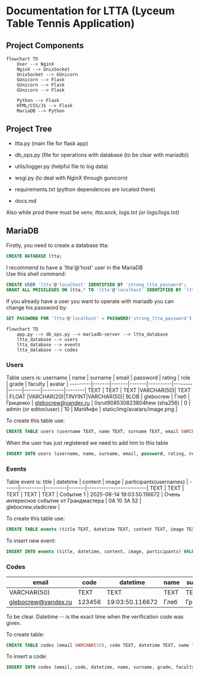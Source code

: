 # Documentation for LTTA (Lyceum Table Tennis Application)

## Project Components
```mermaid
flowchart TD
    User --> NginX
    NginX --> UnixSocket
    UnixSocket --> GUnicorn
    GUnicorn --> Flask
    GUnicorn --> Flask
    GUnicorn --> Flask

    Python --> Flask
    HTML/CSS/JS --> Flask
    MariaDB --> Python
```

## Project Tree
- ltta.py (main file for flask app)
- db_ops.py (file for operations with database (to be clear with mariadb))
- utils/logger.py (helpful file to log data)
- wsgi.py (to deal with NginX through gunicorn)


- requirements.txt (python dependences are located there)


- docs.md

Also while prod there must be *venv, ltta.sock, logs.txt (or logs/logs.txt)* 

## MariaDB

Firstly, you need to create a database ltta:
```sql
CREATE DATABASE ltta;
```

I recommend to have a 'ltta'@'host' user in the MariaDB  
Use this shell command:  
```sql
CREATE USER 'ltta'@'localhost' IDENTIFIED BY 'strong_ltta_password';
GRANT ALL PRIVILEGES ON ltta.* TO 'ltta'@'localhost' IDENTIFIED BY 'ltta';
```
If you already have a user you want to operate with mariadb you can change his password by:
```sql
SET PASSWORD FOR 'ltta'@'localhost' = PASSWORD('strong_ltta_password');
```

```mermaid
flowchart TD
    app.py --> db_ops.py --> mariadb-server --> ltta_database
    ltta_database --> users
    ltta_database --> events
    ltta_database --> codes
```

### Users

Table users is:
username | name | surname | email | password | rating | role | grade | faculty | avatar |
---------|-------|-------|-------|----------|--------|------|-------|---------|--------|
TEXT  | TEXT | TEXT |VARCHAR(50)| TEXT     | FLOAT  |VARCHAR(20)|TINYINT|VARCHAR(50)| BLOB |
glebocrew | Глеб | Гриценко | glebocrew@yandex.ru | 0srut908530823804hew (sha256) | 0 | admin (or editor/user) | 10 | МатИнфо | static/img/avatars/image.png |

To create this table use:
```sql
CREATE TABLE users (username TEXT, name TEXT, surname TEXT, email VARCHAR(50), password TEXT, rating FLOAT, role VARCHAR(20), grade TINYINT, faculty VARCHAR(50), avatar TEXT);
```

When the user has just registered we need to add him to this table

```sql
INSERT INTO users (username, name, surname, email, password, rating, role, grade, faculty, avatar) VALUES ("username", "Глеб", "Гриценко", "email@example.com", "sha256ijfgdogsodfij", 0, "user", 10, "МатИнфо", "static/img/avatars/image.png");
```

### Events
Table event is:
title | datetime | content | image | participants(usernames) |
------|----------|---------|-------|-------------------------|
TEXT  |  TEXT    | TEXT    | TEXT  |    TEXT                 |
Событие 1 | 2025-08-14 19:03:50.116672 | Очень интересное событие от Грандмастера | 0A 10 3A 52 | glebocrew,vladicrew |

To create this table use:
```sql
CREATE TABLE events (title TEXT, datetime TEXT, content TEXT, image TEXT, participants TEXT);
```

To insert new event:
```sql
INSERT INTO events (title, datetime, content, image, participants) VALUES ("Заголовок События", "2025-08-14 19:03:50.116672", "Это очень интересное событие где будет Грандмастер Старший и Младший", "52 1A 2B 4A ...", "");
```

### Codes 
email | code | datetime | name | surname | grade | faculty | username
------|------|----------|------|---------|-------|---------|---------
VARCHAR(50) | TEXT | TEXT | TEXT | TEXT  | TINYINT | VARCHAR(50) | TEXT
glebocrew@yandex.ru | 123456 | 19:03:50.116672 | Глеб | Гриценко | 10 | МатИнфо | glebocrew

To be clear.
Datetime -- is the exact time when the verification code was given.

To create table:
```sql
CREATE TABLE codes (email VARCHAR(50), code TEXT, datetime TEXT, name TEXT, surname TEXT, grade TINYINT, faculty VARCHAR(50), username TEXT, password TEXT);
```

To insert a code:
```sql
INSERT INTO codes (email, code, datetime, name, surname, grade, faculty, username, password) VALUES ("glebocrew@yandex.ru", "123456", "19:03:50.116672", "Глеб", "Гриценко", 10, "МатИнфо", "glebocrew", "123");
```